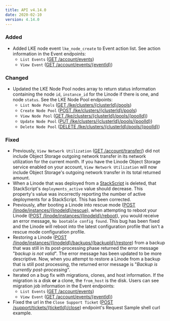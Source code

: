 ```yaml
---
title: API v4.14.0
date: 2020-02-10
version: 4.14.0
---
```

### Added

- Added LKE node event `lke_node_create` to Event action list. See action information in the Event endpoints:
  - `List Events` ([GET /account/events](https://www.linode.com/docs/api/account/#events-list))
  - `View Event` ([GET /account/events/{eventId}](https://www.linode.com/docs/api/account/#event-view))

### Changed

- Updated the LKE Node Pool nodes array to return status information containing the node `id`, `instance_id` for the Linode if there is one, and node `status`. See the LKE Node Pool endpoints:
  - `List Node Pools` ([GET /lke/clusters/{clusterId}/pools](https://www.linode.com/docs/api/linode-kubernetes-engine-lke/#node-pools-list))
  - `Create Node Pool` ([POST /lke/clusters/{clusterId}/pools](https://www.linode.com/docs/api/linode-kubernetes-engine-lke/#node-pool-create))
  - `View Node Pool` ([GET /lke/clusters/{clusterId}/pools/{poolId}](https://www.linode.com/docs/api/linode-kubernetes-engine-lke/#node-pool-view))
  - `Update Node Pool` ([PUT /lke/clusters/{clusterId}/pools/{poolId}](https://www.linode.com/docs/api/linode-kubernetes-engine-lke/#node-pool-update))
  - `Delete Node Pool` ([DELETE /lke/clusters/{clusterId}/pools/{poolId}](https://www.linode.com/docs/api/linode-kubernetes-engine-lke/#node-pool-delete))

### Fixed

- Previously, `View Network Utilization` ([GET /account/transfer/](https://www.linode.com/docs/api/account/#network-utilization-view)) did not include Object Storage outgoing network transfer in its network utilization for the current month. If you have the Linode Object Storage service enabled on your account, `View Network Utilization` will now include Object Storage's outgoing network transfer in its total returned amount.
- When a Linode that was deployed from a [StackScript](https://www.linode.com/docs/api/stackscripts/#stackscripts-list) is deleted, that StackScript's `deployments_active` value should decrease. This property's value was incorrectly reporting the number of active deployments for a StackScript. This has been corrected.
- Previously, after booting a Linode into rescue mode ([POST /linode/instances/{linodeId}/rescue](https://www.linode.com/docs/api/linode-instances/#linode-boot-into-rescue-mode)), when attempting to reboot your Linode ([POST /linode/instances/{linodeId}/reboot](https://www.linode.com/docs/api/linode-instances/#linode-reboot)), you would receive an error message, `No bootable config found`. This bug has been fixed and the Linode will reboot into the latest configuration profile that isn't a rescue mode configuration profile.
- Restoring a Linode ([POST /linode/instances/{linodeId}/backups/{backupId}/restore](https://www.linode.com/docs/api/linode-instances/#backup-restore)) from a backup that was still in its post-processing phase returned the error message "*backup is not valid*". The error message has been updated to be more descriptive. Now, when you attempt to restore a Linode from a backup that is still post processing, the returned error message is "*Backup is currently post-processing*".
- Iterated on a bug fix with migrations, clones, and host information. If the migration is a disk **or** a clone, the `from_host` is the disk. Users can see migration job information in the Event endpoints:
  - `List Events` ([GET /account/events](https://www.linode.com/docs/api/account/#events-list))
  - `View Event` ([GET /account/events/{eventId}](https://www.linode.com/docs/api/account/#event-view))
- Fixed the url in the `Close Support Ticket` ([POST /support/tickets/{ticketId}/close](https://www.linode.com/docs/api/support/#support-ticket-close)) endpoint's Request Sample shell curl example.
